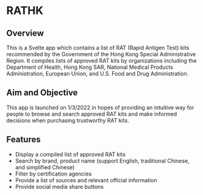 # RATHK
## Overview
This is a Svelte app which contains a list of RAT (Rapid Antigen Test) kits recommended by the Government of the Hong Kong Special Administrative Region. It compiles lists of approved RAT kits by organizations including the Department of Health, Hong Kong SAR, National Medical Products Administration, European Union, and U.S. Food and Drug Administration. 

## Aim and Objective
This app is launched on 1/3/2022 in hopes of providing an intuitive way for people to browse and search approved RAT kits and make informed decisions when purchasing trustworthy RAT kits.

## Features
- Display a compiled list of approved RAT kits
- Search by brand, product name (support English, traditional Chinese, and simplified Chinese)
- Filter by certification agencies
- Provide a list of sources and relevant official information
- Provide social media share buttons
